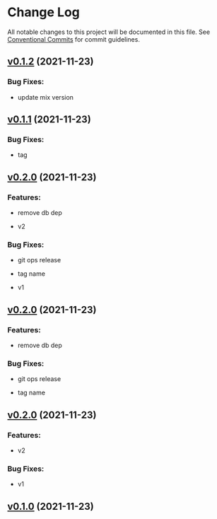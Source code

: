 # Change Log

All notable changes to this project will be documented in this file.
See [Conventional Commits](Https://conventionalcommits.org) for commit guidelines.

<!-- changelog -->

## [v0.1.2](https://github.com/rafaeliga/phx_actions/compare/v0.1.1...v0.1.2) (2021-11-23)




### Bug Fixes:

* update mix version

## [v0.1.1](https://github.com/rafaeliga/phx_actions/compare/v0.1.0...v0.1.1) (2021-11-23)




### Bug Fixes:

* tag

## [v0.2.0](https://github.com/rafaeliga/phx_actions/compare/v0.1.0...v0.2.0) (2021-11-23)




### Features:

* remove db dep

* v2

### Bug Fixes:

* git ops release

* tag name

* v1

## [v0.2.0](https://github.com/rafaeliga/phx_actions/compare/v0.1.0...v0.2.0) (2021-11-23)




### Features:

* remove db dep

### Bug Fixes:

* git ops release

* tag name

## [v0.2.0](https://github.com/rafaeliga/phx_actions/compare/v0.1.0...v0.2.0) (2021-11-23)




### Features:

* v2

### Bug Fixes:

* v1

## [v0.1.0](https://github.com/rafaeliga/phx_actions/compare/v0.1.0...v0.1.0) (2021-11-23)



